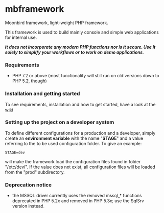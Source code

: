# mbframework
Moonbird framework, light-weight PHP framework.

This framework is used to build mainly console and simple web applications for internal use. 

___It does not incorporate any modern PHP functions nor is it secure. Use it solely to simplify your workflows or to
work on demo applications.___

### Requirements
- PHP 7.2 or above (most functionality will still run on old versions down to PHP 5.2, though)

### Installation and getting started

To see requirements, installation and how to get started, have a look at the [wiki](https://github.com/Moonbird-IT/mbframework/wiki)

### Setting up the project on a developer system

To define different configurations for a production and a developer, simply create an **environment variable** with the 
name "**STAGE**" and a value referring to the to be used configuration folder. To give an example:

    STAGE=dev
    
will make the framework load the configuration files found in folder "/etc/dev/". If the value does not exist, all 
configuration files will be loaded from the "prod" subdirectory.

### Deprecation notice

* the MSSQL driver currently uses the removed mssql_* functions deprecated in PHP 5.2x and removed in PHP 5.3x;
  use the SqlSrv version instead.